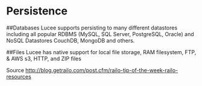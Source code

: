 # Persistence

##Databases
Lucee supports persisting to many different datastores including all popular RDBMS (MySQL, SQL Server, PostgreSQL, Oracle) and NoSQL Datastores CouchDB, MongoDB and others.

##Files
Lucee has native support for local file storage, RAM filesystem, FTP, & AWS s3, HTTP, and ZIP files

Source http://blog.getrailo.com/post.cfm/railo-tip-of-the-week-railo-resources
